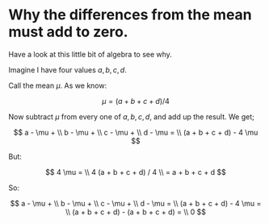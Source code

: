 # Why the differences from the mean must add to zero.

Have a look at this little bit of algebra to see why.

Imagine I have four values $a, b, c, d$.

Call the mean $\mu$. As we know:

$$
\mu = (a + b + c + d) / 4
$$

Now subtract $\mu$ from every one of $a, b, c, d$, and add up the result. We
get;

$$
a - \mu + \\
b - \mu + \\
c - \mu + \\
d - \mu = \\
(a + b + c + d) - 4 \mu
$$

But:

$$
4 \mu = \\
4 (a + b + c + d) / 4 \\
= a + b + c + d
$$

So:

$$
a - \mu + \\
b - \mu + \\
c - \mu + \\
d - \mu = \\
(a + b + c + d) - 4 \mu = \\
(a + b + c + d) - (a + b + c + d) = \\
0
$$
